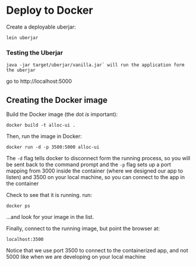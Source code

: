 # Deploy to Docker

Create a deployable uberjar:

    lein uberjar 

### Testing the Uberjar

    java -jar target/uberjar/vanilla.jar` will run the application form the uberjar

go to http://localhost:5000

## Creating the Docker image

Build the Docker image (the dot _is_ important):

    docker build -t alloc-ui . 


Then, run the image in Docker:

    docker run -d -p 3500:5000 alloc-ui 

The `-d` flag tells docker to disconnect form the running 
process, so you will be sent back to the command prompt and
the `-p` flag sets up a port mapping from 3000 inside the 
container (where we designed our app to listen) and 3500 on 
your local machine, so you can connect to the app in the 
container

Check to see that it is running. run:

    docker ps 

...and look for your image in the list.

Finally, connect to the running image, but point the browser at:

    localhost:3500 
    
Notice that we use port 3500 to connect to the containerized app, 
and not 5000 like when we are developing on your local machine
